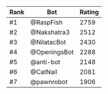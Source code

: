 Rank|Bot|Rating
---|---|---
#1|@RaspFish|2759
#2|@Nakshatra3|2512
#3|@NilatacBot|2430
#4|@OpeningsBot|2288
#5|@anti-bot|2148
#6|@CatNail|2081
#7|@pawnrobot|1906
